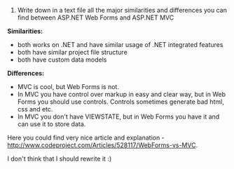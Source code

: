 1. Write down in a text file all the major similarities and 
differences you can find between ASP.NET Web Forms 
and ASP.NET MVC

**Similarities:**

- both works on .NET and have similar usage of .NET integrated features
- both have similar project file structure
- both have custom data models

**Differences:**

- MVC is cool, but Web Forms is not. 
- In MVC you have control over markup in easy and clear way, but in Web Forms you should use controls. Controls sometimes generate bad html, css and etc.
- In MVC you don't have VIEWSTATE, but in Web Forms you have it and can use it to store data.

Here you could find very nice article and explanation - http://www.codeproject.com/Articles/528117/WebForms-vs-MVC.

I don't think that I should rewrite it :)